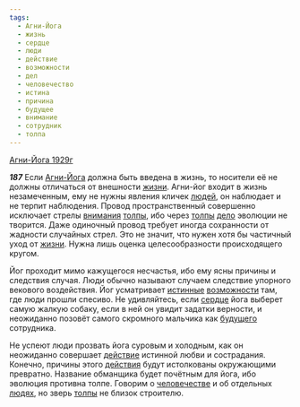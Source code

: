 ```yaml
---
tags:
  - Агни-Йога
  - жизнь
  - сердце
  - люди
  - действие
  - возможности
  - дел
  - человечество
  - истина
  - причина
  - будущее
  - внимание
  - сотрудник
  - толпа
---
```


[Агни-Йога 1929г](/agni/1929)

___187___
Если [Агни-Йога](/tag/#Агни-Йога) должна быть введена в жизнь, то носители её не должны отличаться от внешности [жизни](/tag/#жизнь). Агни-йог входит в жизнь незамеченным, ему не нужны явления кличек [людей](/tag/#люди), он наблюдает и не терпит наблюдения. Провод пространственный совершенно исключает стрелы [внимания](/tag/#внимание) [толпы](/tag/#толпа), ибо через [толпы](/tag/#толпа) [дело](/tag/#дел) эволюции не творится. Даже одиночный провод требует иногда сохранности от жадности случайных стрел. Это не значит, что нужен хотя бы частичный уход от [жизни](/tag/#жизнь). Нужна лишь оценка целесообразности происходящего кругом.   

Йог проходит мимо кажущегося несчастья, ибо ему ясны причины и следствия случая. Люди обычно называют случаем следствие упорного векового воздействия. Йог усматривает [истинные](/tag/#истина) [возможности](/tag/#возможности) там, где люди прошли спесиво. Не удивляйтесь, если [сердце](/tag/#сердце) йога выберет самую жалкую собаку, если в ней он увидит задатки верности, и неожиданно позовёт самого скромного мальчика как [будущего](/tag/#будущее) сотрудника.   

Не успеют люди прозвать йога суровым и холодным, как он неожиданно совершает [действие](/tag/#действие) истинной любви и сострадания. Конечно, причины этого [действия](/tag/#[действие](/tag/#действие)) будут истолкованы окружающими превратно. Название обманщика будет почётным для йога, ибо эволюция противна толпе. Говорим о [человечестве](/tag/#человечество) и об отдельных [людях](/tag/#люди), но зверь [толпы](/tag/#толпа) не близок строителю.